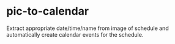 # pic-to-calendar
Extract appropriate date/time/name from image of schedule and automatically create calendar events for the schedule.
